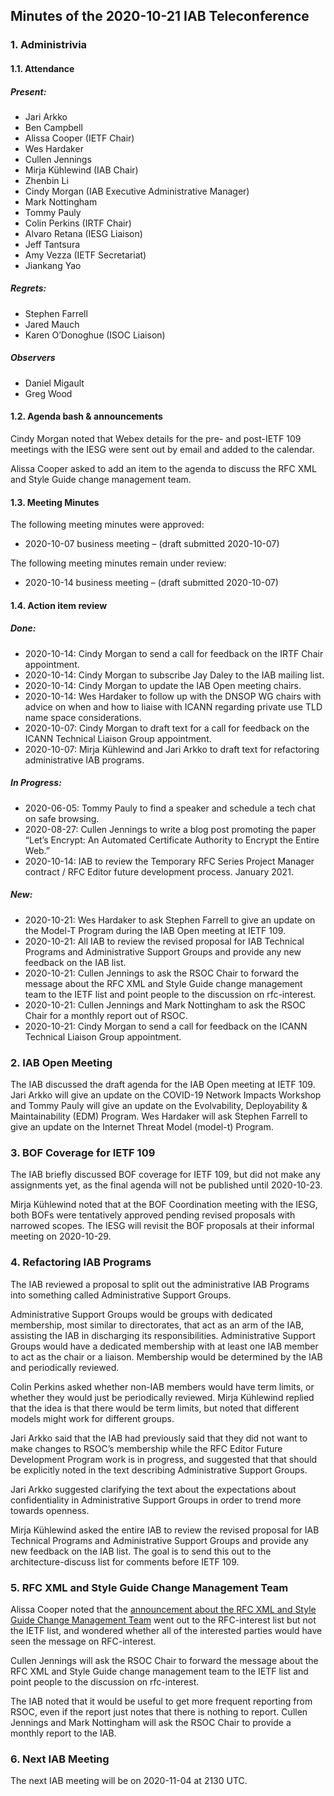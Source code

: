
Minutes of the 2020-10-21 IAB Teleconference
--------------------------------------------


### 1. Administrivia


#### 1.1. Attendance


##### Present:


* Jari Arkko
* Ben Campbell
* Alissa Cooper (IETF Chair)
* Wes Hardaker
* Cullen Jennings
* Mirja Kühlewind (IAB Chair)
* Zhenbin Li
* Cindy Morgan (IAB Executive Administrative Manager)
* Mark Nottingham
* Tommy Pauly
* Colin Perkins (IRTF Chair)
* Alvaro Retana (IESG Liaison)
* Jeff Tantsura
* Amy Vezza (IETF Secretariat)
* Jiankang Yao


##### Regrets:


* Stephen Farrell
* Jared Mauch
* Karen O’Donoghue (ISOC Liaison)


##### Observers


* Daniel Migault
* Greg Wood


#### 1.2. Agenda bash & announcements


Cindy Morgan noted that Webex details for the pre- and post-IETF 109 meetings with the IESG were sent out by email and added to the calendar.


Alissa Cooper asked to add an item to the agenda to discuss the RFC XML and Style Guide change management team.


#### 1.3. Meeting Minutes


The following meeting minutes were approved:


* 2020-10-07 business meeting – (draft submitted 2020-10-07)


The following meeting minutes remain under review:


* 2020-10-14 business meeting – (draft submitted 2020-10-07)


#### 1.4. Action item review


##### Done:


* 2020-10-14: Cindy Morgan to send a call for feedback on the IRTF Chair appointment.
* 2020-10-14: Cindy Morgan to subscribe Jay Daley to the IAB mailing list.
* 2020-10-14: Cindy Morgan to update the IAB Open meeting chairs.
* 2020-10-14: Wes Hardaker to follow up with the DNSOP WG chairs with advice on when and how to liaise with ICANN regarding private use TLD name space considerations.
* 2020-10-07: Cindy Morgan to draft text for a call for feedback on the ICANN Technical Liaison Group appointment.
* 2020-10-07: Mirja Kühlewind and Jari Arkko to draft text for refactoring administrative IAB programs.


##### In Progress:


* 2020-06-05: Tommy Pauly to find a speaker and schedule a tech chat on safe browsing.
* 2020-08-27: Cullen Jennings to write a blog post promoting the paper “Let’s Encrypt: An Automated Certificate Authority to Encrypt the Entire Web.”
* 2020-10-14: IAB to review the Temporary RFC Series Project Manager contract / RFC Editor future development process. January 2021.


##### New:


* 2020-10-21: Wes Hardaker to ask Stephen Farrell to give an update on the Model-T Program during the IAB Open meeting at IETF 109.
* 2020-10-21: All IAB to review the revised proposal for IAB Technical Programs and Administrative Support Groups and provide any new feedback on the IAB list.
* 2020-10-21: Cullen Jennings to ask the RSOC Chair to forward the message about the RFC XML and Style Guide change management team to the IETF list and point people to the discussion on rfc-interest.
* 2020-10-21: Cullen Jennings and Mark Nottingham to ask the RSOC Chair for a monthly report out of RSOC.
* 2020-10-21: Cindy Morgan to send a call for feedback on the ICANN Technical Liaison Group appointment.


### 2. IAB Open Meeting


The IAB discussed the draft agenda for the IAB Open meeting at IETF 109. Jari Arkko will give an update on the COVID-19 Network Impacts Workshop and Tommy Pauly will give an update on the Evolvability, Deployability & Maintainability (EDM) Program. Wes Hardaker will ask Stephen Farrell to give an update on the Internet Threat Model (model-t) Program.


### 3. BOF Coverage for IETF 109


The IAB briefly discussed BOF coverage for IETF 109, but did not make any assignments yet, as the final agenda will not be published until 2020-10-23.


Mirja Kühlewind noted that at the BOF Coordination meeting with the IESG, both BOFs were tentatively approved pending revised proposals with narrowed scopes. The IESG will revisit the BOF proposals at their informal meeting on 2020-10-29.


### 4. Refactoring IAB Programs


The IAB reviewed a proposal to split out the administrative IAB Programs into something called Administrative Support Groups.


Administrative Support Groups would be groups with dedicated membership, most similar to directorates, that act as an arm of the IAB, assisting the IAB in discharging its responsibilities. Administrative Support Groups would have a dedicated membership with at least one IAB member to act as the chair or a liaison. Membership would be determined by the IAB and periodically reviewed.


Colin Perkins asked whether non-IAB members would have term limits, or whether they would just be periodically reviewed. Mirja Kühlewind replied that the idea is that there would be term limits, but noted that different models might work for different groups.


Jari Arkko said that the IAB had previously said that they did not want to make changes to RSOC’s membership while the RFC Editor Future Development Program work is in progress, and suggested that that should be explicitly noted in the text describing Administrative Support Groups.


Jari Arkko suggested clarifying the text about the expectations about confidentiality in Administrative Support Groups in order to trend more towards openness.


Mirja Kühlewind asked the entire IAB to review the revised proposal for IAB Technical Programs and Administrative Support Groups and provide any new feedback on the IAB list. The goal is to send this out to the architecture-discuss list for comments before IETF 109.


### 5. RFC XML and Style Guide Change Management Team


Alissa Cooper noted that the [announcement about the RFC XML and Style Guide Change Management Team](https://www.rfc-editor.org/pipermail/rfc-interest/2020-October/011484.html) went out to the RFC-interest list but not the IETF list, and wondered whether all of the interested parties would have seen the message on RFC-interest.


Cullen Jennings will ask the RSOC Chair to forward the message about the RFC XML and Style Guide change management team to the IETF list and point people to the discussion on rfc-interest.


The IAB noted that it would be useful to get more frequent reporting from RSOC, even if the report just notes that there is nothing to report. Cullen Jennings and Mark Nottingham will ask the RSOC Chair to provide a monthly report to the IAB.


### 6. Next IAB Meeting


The next IAB meeting will be on 2020-11-04 at 2130 UTC.


